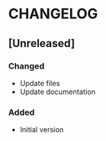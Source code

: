 # CHANGELOG

## [Unreleased]
### Changed
- Update files
- Update documentation
### Added
- Initial version
